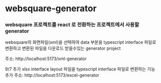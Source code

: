 # websquare-generator
### websquare 프로젝트를 react 로 전환하는 프로젝트에서 사용할 generator

websquare의 화면파일(xml)을 선택하여 data 부분을 typescript interface 파일로 변환하고 변환된 파일을 다운로드 받을수있는 generator project

주소: http://localhost:5173/xml-generator

9/7 추가
xlsx interface layout 파일을 typescript interface 파일로 변환하는 기능 추가
주소: http://localhost:5173/excel-generator